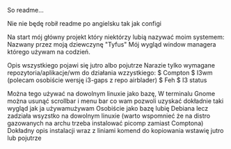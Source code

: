 So readme...

Nie nie będę robił readme po angielsku tak jak configi 

Na start mój główny projekt który niektórzy lubią nazywać moim systemem:
Nazwany przez moją dziewczynę "Tyfus" Mój wygląd window managera którego używam na codzień.

Opis wszystkiego pojawi się jutro albo pojutrze
Narazie tylko wymagane repozytoria/aplikacje/wm do działania wzzystkiego:
$ Compton 
$ I3wm (polecam osobiście wersję i3-gaps z repo airblader)
$ Feh
$ I3 status 

Można tego używać na dowolnym linuxie jako bazę,
W terminalu Gnome można usunąć scrollbar i menu bar co wam pozwoli uzyskać dokładnie taki wygląd jak ja używamużywam
Osobiście jako bazę lubię Debiana lecz zadziała wsyzstko na dowolnym linuxie (warto wspomnieć że na distro gazowanych na archu trzeba instalować picomp zamiast Comptona)
Dokładny opis instalacji wraz z liniami komend do kopiowania wstawię jutro lub pojutrze
